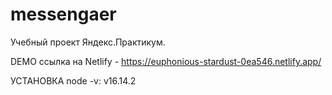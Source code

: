 # messengaer

Учебный проект Яндекс.Практикум.

DEMO
ссылка на Netlify - https://euphonious-stardust-0ea546.netlify.app/

УСТАНОВКА
node -v: v16.14.2
